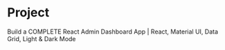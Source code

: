 # Project
Build a COMPLETE React Admin Dashboard App | React, Material UI, Data Grid, Light & Dark Mode
